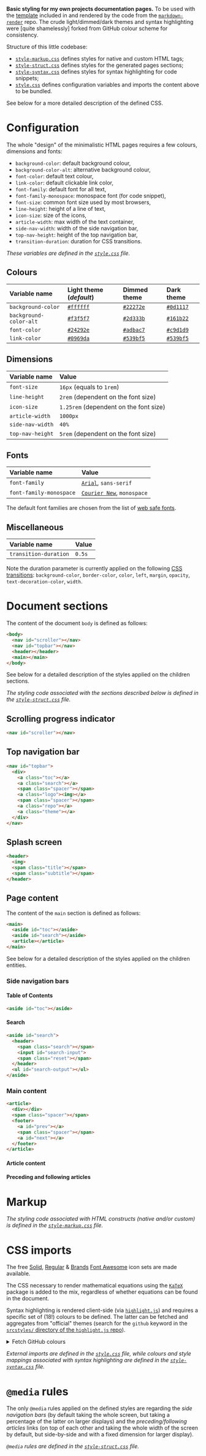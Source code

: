 **Basic styling for my own projects documentation pages.** To be used with the
[template](https://github.com/carnarez/markdown-render/blob/master/markdown_render/template.html)
included in and rendered by the code from the
[`markdown-render`](https://github.com/carnarez/markdown-render) repo. The crude
light/dimmed/dark themes and syntax highlighting were [quite shamelessly] forked from
GitHub colour scheme for consistency.

Structure of this little codebase:

* [`style-markup.css`](/style-markup.css) defines styles for native and custom HTML
  tags;
* [`style-struct.css`](/style-struct.css) defines styles for the generated pages
  sections;
* [`style-syntax.css`](/style-syntax.css) defines styles for syntax highlighting for
  code snippets;
* [`style.css`](/style.css) defines configuration variables and imports the content 
  above to be bundled.

See below for a more detailed description of the defined CSS.

# Configuration

The whole "design" of the minimalistic HTML pages requires a few colours, dimensions and
fonts:

* `background-color`: default background colour,
* `background-color-alt`: alternative background colour,
* `font-color`: default text colour,
* `link-color`: default clickable link color,
* `font-family`: default font for all text,
* `font-family-monospace`: monospace font (for code snippet),
* `font-size`: common font size used by most browsers,
* `line-height`: height of a line of text,
* `icon-size`: size of the icons,
* `article-width`: max width of the text container,
* `side-nav-width`: width of the side navigation bar,
* `top-nav-height`: height of the top navigation bar,
* `transition-duration`: duration for CSS transitions.

_These variables are defined in the [`style.css`](/style.css) file._

## Colours

| Variable name | Light theme (*default*) | Dimmed theme | Dark theme |
|:---|:---|:---|:---|
| `background-color` | [`#ffffff`](https://www.color-hex.com/color/ffffff) | [`#22272e`](https://www.color-hex.com/color/22272e) | [`#0d1117`](https://www.color-hex.com/color/0d1117) |
| `background-color-alt` | [`#f3f5f7`](https://www.color-hex.com/color/f3f5f7) | [`#2d333b`](https://www.color-hex.com/color/2d333b) | [`#161b22`](https://www.color-hex.com/color/161b22) |
| `font-color` | [`#24292e`](https://www.color-hex.com/color/24292e) | [`#adbac7`](https://www.color-hex.com/color/adbac7) | [`#c9d1d9`](https://www.color-hex.com/color/c9d1d9) |
| `link-color` | [`#0969da`](https://www.color-hex.com/color/0969da) | [`#539bf5`](https://www.color-hex.com/color/539bf5) | [`#539bf5`](https://www.color-hex.com/color/539bf5) | 

## Dimensions

| Variable name | Value |
|:---|:---|
| `font-size` | `16px` (equals to `1rem`) |
| `line-height` | `2rem` (dependent on the font size) |
| `icon-size` | `1.25rem` (dependent on the font size) | 
| `article-width` | `1000px` |
| `side-nav-width` | `40%` |
| `top-nav-height` | `5rem` (dependent on the font size) |

## Fonts

| Variable name | Value |
|:---|:---|
| `font-family` | [`Arial`](https://en.wikipedia.org/wiki/Arial), `sans-serif` |
| `font-family-monospace` | [`Courier New`](https://en.wikipedia.org/wiki/Courier_(typeface)), `monospace` |

The default font families are chosen from the list of
[web safe fonts](https://developer.mozilla.org/en-US/docs/Learn/CSS/Styling_text/Fundamentals#web_safe_fonts).

## Miscellaneous

| Variable name | Value |
|:---|:---|
| `transition-duration` | `0.5s` |

Note the duration parameter is currently applied on the following
[CSS transitions](https://developer.mozilla.org/en-US/docs/Web/CSS/CSS_transitions):
`background-color`, `border-color`, `color`, `left`, `margin`, `opacity`,
`text-decoration-color`, `width`.

# Document sections

The content of the document `body` is defined as follows:

```html
<body>
  <nav id="scroller"></nav>
  <nav id="topbar"></nav>
  <header></header>
  <main></main>
</body>
```

See below for a detailed description of the styles applied on the children sections.

_The styling code associated with the sections described below is defined in the
[`style-struct.css`](/style-struct.css) file._

## Scrolling progress indicator

```html
<nav id="scroller"></nav>
```

## Top navigation bar

```html
<nav id="topbar">
  <div>
    <a class="toc"></a>
    <a class="search"></a>
    <span class="spacer"></span>
    <a class="logo"><img></a>
    <span class="spacer"></span>
    <a class="repo"></a>
    <a class="theme"></a>
  </div>
</nav>
```

## Splash screen

```html
<header>
  <img>
  <span class="title"></span>
  <span class="subtitle"></span>
</header>
```

## Page content

The content of the `main` section is defined as follows:

```html
<main>
  <aside id="toc"></aside>
  <aside id="search"></aside>
  <article></article>
</main>
```

See below for a detailed description of the styles applied on the children entities.

### Side navigation bars

#### Table of Contents

```html
<aside id="toc"></aside>
```

#### Search

```html
<aside id="search">
  <header>
    <span class="search"></span>
    <input id="search-input">
    <span class="reset"></span>
  </header>
  <ul id="search-output"></ul>
</aside>
```

### Main content

```html
<article>
  <div></div>
  <span class="spacer"></span>
  <footer>
    <a id="prev"></a>
    <span class="spacer"></span>
    <a id="next"></a>
  </footer>
</article>
```

#### Article content

#### Preceding and following articles

# Markup

_The styling code associated with HTML constructs (native and/or custom) is defined in
the [`style-markup.css`](/style-markup.css) file._

# CSS imports

The free [Solid](https://fontawesome.com/v6/icons?d=gallery&s=solid&m=free),
[Regular](https://fontawesome.com/v6/icons?d=gallery&s=regular&m=free) &
[Brands](https://fontawesome.com/v6/icons?d=gallery&p=2&s=solid&m=free)
[Font Awesome](https://fontawesome.com/) icon sets are made available.

The CSS necessary to render mathematical equations using the
[`KaTeX`](https://katex.org/) package is added to the mix, regardless of whether
equations can be found in the document.

Syntax highlighting is rendered client-side (via
[`highlight.js`](https://highlightjs.org/)) and requires a specific set of (18!) colours
to be defined. The latter can be fetched and aggregates from "official" themes (search
for the `github` keyword in the
[`srcstyles/` directory of the `highlight.js` repo](https://github.com/highlightjs/highlight.js/tree/main/srcstyles)).

<details>
<summary>Fetch GitHub colours</summary>

Below assumption is, all CSS definitions are in the same order in each of the files
scanned.

```shell

function extract_hex {
  grep -e 'background:' -e 'color:' $1 | sed 's/;$//g' | awk '{print$NF}'
}

function format_vars {
  extract_hex $1 | cat -n | sed 's/^[ ]*/  --color-/g;s/\t/: /g;s/$/;/g'
}

src=https://raw.githubusercontent.com/highlightjs/highlight.js/main/src/styles
wget -qq $src/github.css
wget -qq $src/github-dark.css
wget -qq $src/github-dark-dimmed.css

echo '/*
 * source themes downloaded from:
 * https://github.com/highlightjs/highlight.js/tree/main/src/styles
 * and merged to account for the theme switch
 */'
echo

echo -e ":root,\n.light {"
format_vars github.css
echo '}'
echo

echo '.dark {'
format_vars github-dark.css
echo '}'
echo

echo '.dimmed {'
format_vars github-dark-dimmed.css
echo '}'
echo

awk '/.hljs/,0' github-dark-dimmed.css > .tmp-theme

format_vars github-dark-dimmed.css | while read line; do
  var=$(awk '{print$1}' <<< $line | sed 's/://g')
  hex=$(awk '{print$2}' <<< $line | sed 's/;//g')
  sed -i "s/$hex/var\($var\)/" .tmp-theme
done
cat .tmp-theme

rm .tmp-theme github*.css
```

</details>

_External imports are defined in the [`style.css`](/style.css) file, while colours and
style mappings associated with syntax highlighting are defined in the
[`style-syntax.css`](/style-syntax.css) file._

# `@media` rules

The only `@media` rules applied on the defined styles are regarding the _side navigation
bars_ (by default taking the whole screen, but taking a percentage of the latter on
larger displays) and the _preceding/following articles_ links (on top of each other and
taking the whole width of the screen by default, but side-by-side and with a fixed
dimension for larger display).

_`@media` rules are defined in the [`style-struct.css`](/style-struct.css) file._
